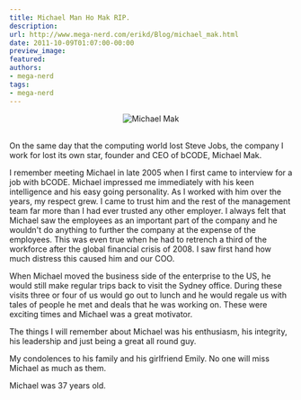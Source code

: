 ```yaml
---
title: Michael Man Ho Mak RIP.
description:
url: http://www.mega-nerd.com/erikd/Blog/michael_mak.html
date: 2011-10-09T01:07:00-00:00
preview_image:
featured:
authors:
- mega-nerd
tags:
- mega-nerd
---
```



<center>
        <img src="http://www.mega-nerd.com/erikd/Img/michael_mak.jpg" border="0" alt="Michael Mak"/>
</center>

<br/>
<p>
On the same day that the computing world lost Steve Jobs, the company I work
for lost its own star, founder and CEO of bCODE, Michael Mak.
</p>

<p>
I remember meeting Michael in late 2005 when I first came to interview for a job
with bCODE.
Michael impressed me immediately with his keen intelligence and his easy going
personality.
As I worked with him over the years, my respect grew.
I came to trust him and the rest of the management team far more than I had
ever trusted any other employer.
I always felt that Michael saw the employees as an important part of the company
and he wouldn't do anything to further the company at the expense of the
employees.
This was even true when he had to retrench a third of the workforce after the
global financial crisis of 2008.
I saw first hand how much distress this caused him and our COO.
</p>

<p>
When Michael moved the business side of the enterprise to the US, he would still
make regular trips back to visit the Sydney office.
During these visits three or four of us would go out to lunch and he would
regale us with tales of people he met and deals that he was working on.
These were exciting times and Michael was a great motivator.
</p>

<p>
The things I will remember about Michael was his enthusiasm, his integrity, his
leadership and just being a great all round guy.
</p>

<p>
My condolences to his family and his girlfriend Emily.
No one will miss Michael as much as them.
</p>

<p>
Michael was 37 years old.
</p>




